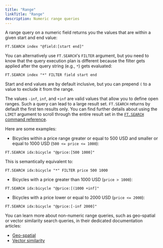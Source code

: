 ```yaml
---
title: "Range"
linkTitle: "Range"
description: Numeric range queries
---
```


A range query on a numeric field returns you the values that are within a given start and end value:

```
FT.SEARCH index "@field:[start end]"
```

You can alternatively use `FT.SEARCH`'s `FILTER` argument, but you need to know that the query execution plan is different because the filter gets applied after the query string (e.g., `*`) gets evaluated:

```
FT.SEARCH index "*" FILTER field start end
```

Start and end values are by default inclusive, but you can prepend `(` to a value to exclude it from the range.

The values `-inf`, `inf`, and `+inf` are valid values that allow you to define open ranges. Such a query can lead to a large result set. `FT.SEARCH` returns by default the first ten results only. You can find further details about using the `LIMIT` argument to scroll through the entire result set in the [`FT.SEARCH` command reference](/commands/ft.search/).

Here are some examples:

* Bicycles within a price range greater or equal to 500 USD and smaller or equal to 1000 USD (`500 <= price <= 1000`):

```
FT.SEARCH idx:bicycle "@price:[500 1000]"
```

This is semantically equivalent to:

```
FT.SEARCH idx:bicycle "*" FILTER price 500 1000
```

* Bicycles with a price greater than 1000 USD (`price > 1000`):

```
FT.SEARCH idx:bicycle "@price:[(1000 +inf]"
```

* Bicycles with a price lower or equal to 2000 USD (`price <= 2000`):

```
FT.SEARCH idx:bicycle "@price:[-inf 2000]"
```

You can learn more about non-numeric range queries, such as geo-spatial or vector similarity search queries, in their dedicated documentation articles:

* [Geo-spatial](TODO)
* [Vector similarity](TODO)